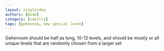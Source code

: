 ```yaml
---
layout: singleidea
authors: [Duam]
category: [vanilla]
tags: [gehennom, new special level]
---
```

Gehennom should be half as long, 10-12 levels, and should be mostly or all unique levels that are randomly chosen from a larger set
